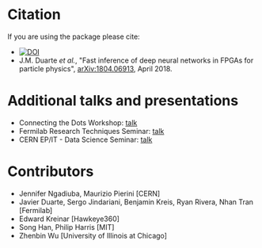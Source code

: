 # Citation

If you are using the package please cite:
   * [![DOI](https://zenodo.org/badge/108329371.svg)](https://zenodo.org/badge/latestdoi/108329371)
   * J.M. Duarte _et al._, "Fast inference of deep neural networks in FPGAs for particle physics", [arXiv:1804.06913](https://arxiv.org/abs/1804.06913), April 2018.

# Additional talks and presentations
   * Connecting the Dots Workshop: [talk](https://indico.cern.ch/event/658267/contributions/2813688/)
   * Fermilab Research Techniques Seminar: [talk](https://indico.fnal.gov/event/16908/)
   * CERN EP/IT - Data Science Seminar: [talk](https://indico.cern.ch/event/721567/) 

# Contributors

   * Jennifer Ngadiuba, Maurizio Pierini [CERN]
   * Javier Duarte, Sergo Jindariani, Benjamin Kreis, Ryan Rivera, Nhan Tran [Fermilab]
   * Edward Kreinar [Hawkeye360]
   * Song Han, Philip Harris [MIT]
   * Zhenbin Wu [University of Illinois at Chicago]